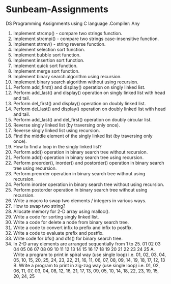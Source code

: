 # Sunbeam-Assignments
DS Programming Assignments using C language .Compiler: Any 
 
01. Implement strcmp() - compare two strings function. 
02. Implement strcmpi() - compare two strings case-insensitive function. 
03. Implement strrev() - string reverse function. 
04. Implement selection sort function. 
05. Implement bubble sort function. 
06. Implement insertion sort function. 
07. Implement quick sort function. 
08. Implement merge sort function. 
09. Implement binary search algorithm using recursion. 
10. Implement binary search algorithm without using recursion. 
11. Perform add_first() and display() operation on singly linked list. 
12. Perform add_last() and display() operation on singly linked list with head and tail. 
13. Perform del_first() and display() operation on doubly linked list. 
14. Perform del_last() and display() operation on doubly linked list with head and tail. 
15. Perform add_last() and del_first() operation on doubly circular list. 
16. Reverse singly linked list (by traversing only once). 
17. Reverse singly linked list using recursion. 
18. Find the middle element of the singly linked list (by traversing only once). 
19. How to find a loop in the singly linked list? 
20. Perform add() operation in binary search tree without recursion. 
21. Perform add() operation in binary search tree using recursion. 
22. Perform preorder(), inorder() and postorder() operation in binary search tree using recursion. 
23. Perform preorder operation in binary search tree without using recursion. 
24. Perform inorder operation in binary search tree without using recursion. 
25. Perform postorder operation in binary search tree without using recursion. 
26. Write a macro to swap two elements / integers in various ways. 
27. How to swap two string? 
28. Allocate memory for 2-D array using malloc(). 
29. Write a code for sorting singly linked list. 
30. Write a code for delete a node from binary search tree. 
31. Write a code to convert infix to prefix and infix to postfix. 
32. Write a code to evaluate prefix and postfix. 
33. Write code for bfs() and dfs() for binary search tree. 
34. In 2-D array elements are arranged sequentially from 1 to 25. 
  01 02 03 04 05 
  06 07 08 09 10 
  11 12 13 14 15 
  16 17 18 19 20 
  21 22 23 24 25 
 A. Write a program to print in spiral way (use single loop) i.e. 01, 02, 03, 04, 05, 10, 15, 20, 25,
24, 23, 22, 21, 16, 11, 06, 07, 08, 09, 14, 19, 18, 17, 12, 13 
 B. Write a program to print in zig-zag way (use single loop) i.e. 01, 02, 06, 11, 07, 03, 04, 08, 12,
16, 21, 17, 13, 09, 05, 10, 14, 18, 22, 23, 19, 15, 20, 24, 25
